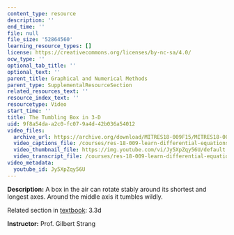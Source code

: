 ```yaml
---
content_type: resource
description: ''
end_time: ''
file: null
file_size: '52864560'
learning_resource_types: []
license: https://creativecommons.org/licenses/by-nc-sa/4.0/
ocw_type: ''
optional_tab_title: ''
optional_text: ''
parent_title: Graphical and Numerical Methods
parent_type: SupplementalResourceSection
related_resources_text: ''
resource_index_text: ''
resourcetype: Video
start_time: ''
title: The Tumbling Box in 3-D
uid: 9f8a54da-a2c0-fc07-9a4d-42b036a54012
video_files:
  archive_url: https://archive.org/download/MITRES18-009F15/MITRES18-009F15_3_3d_TumblingBox_300k.mp4
  video_captions_file: /courses/res-18-009-learn-differential-equations-up-close-with-gilbert-strang-and-cleve-moler-fall-2015/3e7eb0c835315701b381cff2136046a2_Jy5XpZqy56U.vtt
  video_thumbnail_file: https://img.youtube.com/vi/Jy5XpZqy56U/default.jpg
  video_transcript_file: /courses/res-18-009-learn-differential-equations-up-close-with-gilbert-strang-and-cleve-moler-fall-2015/ec960354166892b86a594f04e2b07faf_Jy5XpZqy56U.pdf
video_metadata:
  youtube_id: Jy5XpZqy56U
---
```


**Description:** A box in the air can rotate stably around its shortest and longest axes. Around the middle axis it tumbles wildly.

Related section in [textbook](http://www-math.mit.edu/~gs/dela/): 3.3d

**Instructor:** Prof. Gilbert Strang

